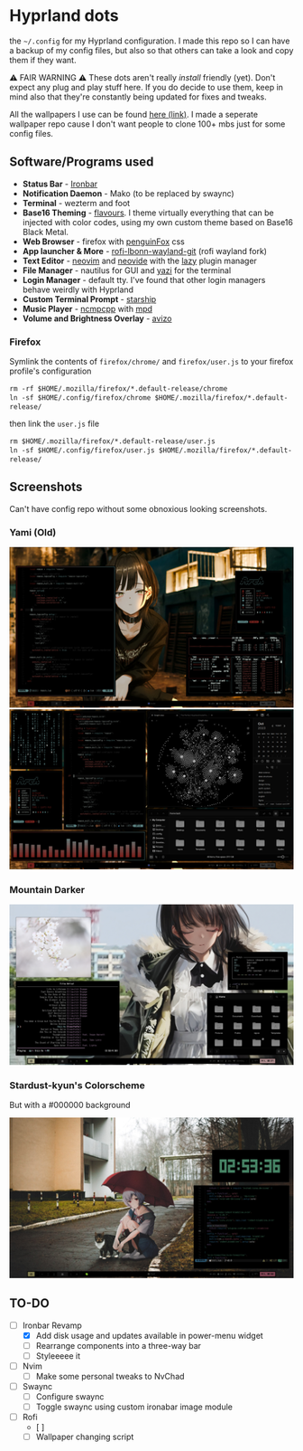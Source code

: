 # Hyprland dots

the `~/.config` for my Hyprland configuration. I made this repo so I can have a backup of my config files, but also so that others can take a look and copy them if they want.

⚠️ FAIR WARNING ⚠️
These dots aren't really *install* friendly (yet). Don't expect any plug and play stuff here. If you do decide to use them, keep in mind also that they're constantly being updated for fixes and tweaks.

All the wallpapers I use can be found [here (link)](https://github.com/Zakar98k/wallpapers). I made a seperate wallpaper repo cause I don't want people to clone 100+ mbs just for some config files.

## Software/Programs used

- **Status Bar** - [Ironbar](https://github.com/JakeStanger/ironbar)
- **Notification Daemon** - Mako (to be replaced by swaync)
- **Terminal** - wezterm and foot
- **Base16 Theming** - [flavours](https://github.com/Misterio77/flavours). I theme virtually everything that can be injected with color codes, using my own custom theme based on Base16 Black Metal.
- **Web Browser** - firefox with [penguinFox](https://github.com/p3nguin-kun/penguinFox) css
- **App launcher & More** - [rofi-lbonn-wayland-git](https://github.com/lbonn/rofi) (rofi wayland fork)
- **Text Editor** - [neovim](https://neovim.io/) and [neovide](https://neovide.dev/) with the [lazy](https://github.com/folke/lazy.nvim) plugin manager
- **File Manager** - nautilus for GUI and [yazi](https://github.com/sxyazi/yazi) for the terminal
- **Login Manager** - default tty. I've found that other login managers behave weirdly with Hyprland
- **Custom Terminal Prompt** - [starship](https://starship.rs/)
- **Music Player** - [ncmpcpp](https://github.com/ncmpcpp/ncmpcpp) with [mpd](https://github.com/MusicPlayerDaemon/MPD)
- **Volume and Brightness Overlay** - [avizo](https://github.com/misterdanb/avizo)

### Firefox

Symlink the contents of `firefox/chrome/` and `firefox/user.js` to your firefox profile's configuration

```
rm -rf $HOME/.mozilla/firefox/*.default-release/chrome
ln -sf $HOME/.config/firefox/chrome $HOME/.mozilla/firefox/*.default-release/
```

then link the `user.js` file

```
rm $HOME/.mozilla/firefox/*.default-release/user.js
ln -sf $HOME/.config/firefox/user.js $HOME/.mozilla/firefox/*.default-release/
```

## Screenshots

Can't have config repo without some obnoxious looking screenshots.

### Yami (Old)

![neofetch](/screenshots/yami-1.png)
![tiled](/screenshots/yami-2.png)

### Mountain Darker

![ncmpcpp-cava-ttyclock](/screenshots/mountain-darker-1.png)

### Stardust-kyun's Colorscheme
But with a #000000 background

![nvim-with-clock](/screenshots/stardust-kyun-1.png)

## TO-DO

- [ ] Ironbar Revamp
  - [x] Add disk usage and updates available in power-menu widget
  - [ ] Rearrange components into a three-way bar
  - [ ] Styleeeee it
- [ ] Nvim
  - [ ] Make some personal tweaks to NvChad
- [ ] Swaync
  - [ ] Configure swaync
  - [ ] Toggle swaync using custom ironabar image module
- [ ] Rofi
  - [ ] 
  - [ ] Wallpaper changing script

<!-- - [x] Add flavours themes and schemes to `flavours/` directory -->
<!-- - [x] Add wallpapers matching the theme of the desktop -->
<!-- - [x] Add screenshots of the desktop and embed them in here -->
<!-- - [x] Wofi css -->
<!-- - [x] Add a clipboarad manager -->
<!-- - [x] Add foot conf -->
<!-- - [x] Configure special workspaces in `~/.config/hypr/hyprbinds.conf` -->
<!-- - [ ] Revamp waybar -->
<!-- - [ ] Add system notifications when changing volume and brightness through binds and eww widgets -->
<!-- - [ ] Configure swayosd -->
<!-- - [ ] Configure wlogout -->
<!-- - [ ] Configure gtk-lock -->
<!-- - [ ] Configure sddm theme (corners) -->
<!-- - [ ] Update the screenshots -->
